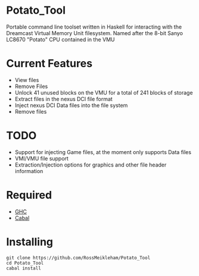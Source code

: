 Potato_Tool
===========

Portable command line toolset written in Haskell for interacting with the Dreamcast Virtual Memory Unit filesystem. Named after the 8-bit Sanyo LC8670 "Potato" CPU contained in the VMU

Current Features
================
  - View files
  - Remove Files
  - Unlock 41 unused blocks on the VMU for a total of 241 blocks of storage
  - Extract files in the nexus DCI file format
  - Inject nexus DCI Data files into the file system
  - Remove files

TODO
====
  - Support for injecting Game files, at the moment only supports Data files
  - VMI/VMU file support
  - Extraction/Injection options for graphics and other file header information 


Required
========
  - [GHC](http://www.haskell.org/haskellwiki/Haskell)
  - [Cabal](http://www.haskell.org/cabal/)

Installing
==========
 ```
 git clone https://github.com/RossMeikleham/Potato_Tool
 cd Potato_Tool
 cabal install
 ```
